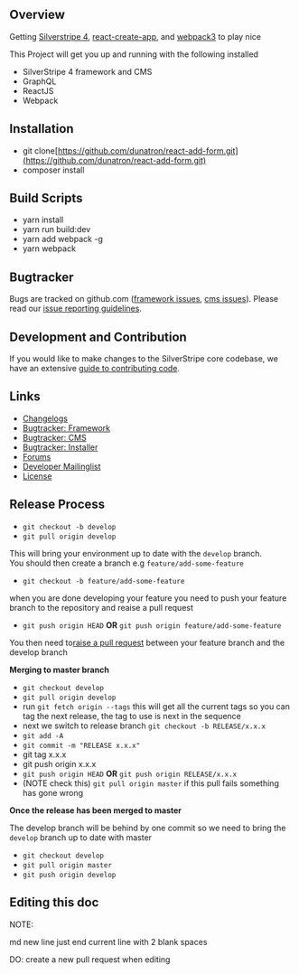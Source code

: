 ## Overview

Getting [Silverstripe 4](http://doc.silverstripe.org/framework/en/installation/),
[react-create-app](http://doc.silverstripe.org/framework/en/installation/),
and [webpack3](https://webpack.js.org/) to play nice  

  
  This Project will get you up and running with the following installed
  * SilverStripe 4 framework and CMS
  * GraphQL
  * ReactJS
  * Webpack

## Installation ##

* git clone[https://github.com/dunatron/react-add-form.git](https://github.com/dunatron/react-add-form.git)
* composer install 

## Build Scripts ##
* yarn install 
* yarn run build:dev
* yarn add webpack -g
* yarn webpack 


## Bugtracker ##

Bugs are tracked on github.com ([framework issues](https://github.com/silverstripe/silverstripe-framework/issues),
[cms issues](https://github.com/silverstripe/silverstripe-cms/issues)). 
Please read our [issue reporting guidelines](http://doc.silverstripe.org/framework/en/misc/contributing/issues).

## Development and Contribution ##

If you would like to make changes to the SilverStripe core codebase, we have an extensive [guide to contributing code](http://doc.silverstripe.org/framework/en/misc/contributing/code).

## Links ##

 * [Changelogs](http://doc.silverstripe.org/framework/en/changelogs/)
 * [Bugtracker: Framework](https://github.com/silverstripe/silverstripe-framework/issues)
 * [Bugtracker: CMS](https://github.com/silverstripe/silverstripe-cms/issues)
 * [Bugtracker: Installer](https://github.com/silverstripe/silverstripe-installer/issues)
 * [Forums](http://silverstripe.org/forums)
 * [Developer Mailinglist](https://groups.google.com/forum/#!forum/silverstripe-dev)
 * [License](./LICENSE)
 
## Release Process ##
* `git checkout -b develop`
* `git pull origin develop`

This will bring your environment up to date with the `develop` branch.   
You should then create a branch e.g `feature/add-some-feature`
* `git checkout -b feature/add-some-feature`  

when you are done developing your feature you need to push your feature branch to the repository and reaise a pull request

* `git push origin HEAD` **OR** `git push origin feature/add-some-feature`

You then need to[raise a pull request](https://github.com/dunatron/react-add-form/pulls) between your feature branch and the develop branch

**Merging to master branch**  


* `git checkout develop`
* `git pull origin develop`
* run `git fetch origin --tags` this will get all the current tags so you can tag the next release, the tag to use is next in the sequence
* next we switch to release branch `git checkout -b RELEASE/x.x.x`
* `git add -A`
* `git commit -m "RELEASE x.x.x"`
* git tag x.x.x
* git push origin x.x.x
* `git push origin HEAD` **OR** `git push origin RELEASE/x.x.x`
* (NOTE check this) `git pull origin master` if this pull fails something has gone wrong

**Once the release has been merged to master**  

The develop branch will be behind by one commit so we need to bring the `develop` branch up to date with master
* `git checkout develop`
* `git pull origin master` 
* `git push origin develop`

## Editing this doc ##
NOTE:  

md new line just end current line with 2 blank spaces  
  
DO: create a new pull request when editing